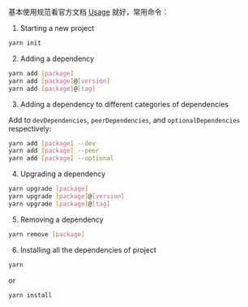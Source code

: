 基本使用规范看官方文档 [Usage](https://yarnpkg.com/en/docs/usage) 就好，常用命令：

1.  Starting a new project

```bash
yarn init
```

2.  Adding a dependency

```bash
yarn add [package]
yarn add [package]@[version]
yarn add [package]@[tag]
```

3.  Adding a dependency to different categories of dependencies

Add to `devDependencies`, `peerDependencies`, and `optionalDependencies` respectively:

```bash
yarn add [package] --dev
yarn add [package] --peer
yarn add [package] --optional
```

4.  Upgrading a dependency

```bash
yarn upgrade [package]
yarn upgrade [package]@[version]
yarn upgrade [package]@[tag]
```

5.  Removing a dependency

```bash
yarn remove [package]
```

6.  Installing all the dependencies of project

```bash
yarn
```

or

```
yarn install
```
